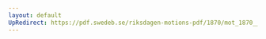 ```yaml
---
layout: default
UpRedirect: https://pdf.swedeb.se/riksdagen-motions-pdf/1870/mot_1870__fk__00021/mot_1870__fk__00021_002.pdf
---
```

